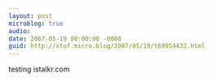 ```yaml
---
layout: post
microblog: true
audio: 
date: 2007-05-19 00:00:00 -0000
guid: http://xtof.micro.blog/2007/05/19/t69954432.html
---
```

testing istalkr.com
